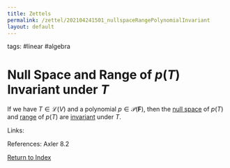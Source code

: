 ```yaml
---
title: Zettels
permalink: /zettel/202104241501_nullspaceRangePolynomialInvariant
layout: default
---
```

tags: #linear #algebra

# Null Space and Range of $p(T)$ Invariant under $T$

If we have $T \in \mathcal{L}(V)$ and a polynomial $p \in \mathcal{P}(\mathbf{F})$, then the [null space](202102071742_nullSpaceDefinition)
of $p(T)$ and [range](202102071800_rangeDefinition) of $p(T)$ are [invariant](202102120907_invariantSubspace) 
under $T$.


Links: 

References: Axler 8.2

[Return to Index](index)